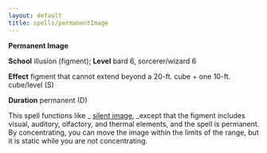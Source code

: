 ```yaml
---
layout: default
title: spells/permanentImage
---
```

 **Permanent Image**

**School** illusion (figment); **Level** bard 6, sorcerer/wizard 6

**Effect** figment that cannot extend beyond a 20-ft. cube + one 10-ft. cube/level (S)

**Duration** permanent (D)

This spell functions like _ [silent image](silentImage#_silent-image), _except that the figment includes visual, auditory, olfactory, and thermal elements, and the spell is permanent. By concentrating, you can move the image within the limits of the range, but it is static while you are not concentrating.

